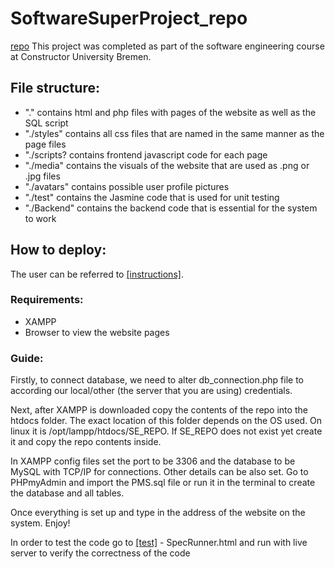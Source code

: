 # SoftwareSuperProject_repo
[repo](https://github.com/AnuraagDeshpande/SoftwareSuperProject_repo)
This project was completed as part of the software engineering course at Constructor University Bremen.

## File structure:
- "." contains html and php files with pages of the website as well as the SQL script
- "./styles" contains all css files that are named in the same manner as the page files
- "./scripts? contains frontend javascript code for each page
- "./media" contains the visuals of the website that are used as .png or .jpg files
- "./avatars" contains possible user profile pictures
- "./test" contains the Jasmine code that is used for unit testing
- "./Backend" contains the backend code that is essential for the system to work

## How to deploy:

The user can be referred to [[instructions]](./Backend/instructions.txt).

### Requirements:
- XAMPP
- Browser to view the website pages

### Guide:

Firstly, to connect database, we need to alter db_connection.php file to according our local/other (the server that you are using) credentials.

Next, after XAMPP is downloaded copy the contents of the repo into the htdocs folder. The exact location of this folder
depends on the OS used. On linux it is /opt/lampp/htdocs/SE_REPO. If SE_REPO does not exist yet create it and copy the repo contents inside.

In XAMPP config files set the port to be 3306 and the database to be MySQL with TCP/IP for connections. Other details can be also set.
Go to PHPmyAdmin and import the PMS.sql file or run it in the terminal to create the database and all tables. 

Once everything is set up and type in the address of the website on the system. Enjoy!

In order to test the code go to [[test]](./tests/jasmine-standalone-5.6.0/SpecRunner.html) - SpecRunner.html and run with live server to verify the correctness of the code

